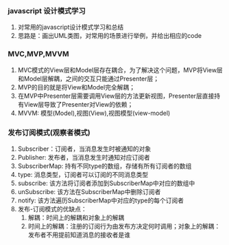 ### javascript 设计模式学习
1. 对常用的javascript设计模式学习和总结
2. 思路是：画出UML类图，对常用的场景进行举例，并给出相应的code
### MVC,MVP,MVVM
1. MVC模式的View层和Model层存在耦合，为了解决这个问题，MVP将View层和Model层解耦，之间的交互只能通过Presenter层；
2. MVP的目的就是将View和Model完全解耦；
3. 在MVP中Presenter层需要调用View层的方法更新视图，Presenter层直接持有View层导致了Presenter对View的依赖；
4. MVVM: 模型(Model),视图(View),视图模型(view-model)
### 发布订阅模式(观察者模式)
1. Subscriber：订阅者，当消息发生时被通知的对象
2. Publisher: 发布者，当消息发生时通知对应订阅者
3. SubscriberMap: 持有不同type的数组，存储有所有订阅者的数组
4. type: 消息类型，订阅者可以订阅的不同消息类型
5. subscribe: 该方法将订阅者添加到SubscriberMap中对应的数组中
6. unSubscribe: 该方法在SubscriberMap中删除订阅者
7. notify: 该方法遍历SubscriberMap中对应的type的每个订阅者
8. 发布-订阅模式的优缺点：
   1. 解耦：时间上的解耦和对象上的解耦
   2. 时间上的解耦：注册的订阅行为由发布方决定何时调用；对象上的解耦：发布者不用提前知道消息的接收者是谁
